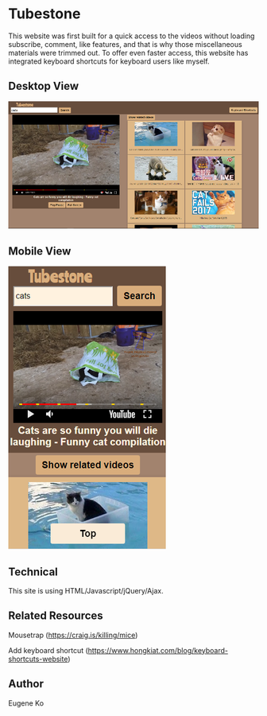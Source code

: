# Tubestone

 This website was first built for a quick access to the videos without loading subscribe, comment, like features, and that is why those miscellaneous materials were trimmed out.
 To offer even faster access, this website has integrated keyboard shortcuts for keyboard users like myself.

## Desktop View

![desktop](https://raw.githubusercontent.com/eako0508/tubestone/master/img/tubestone_desktop.png)

## Mobile View

![mobile](https://raw.githubusercontent.com/eako0508/tubestone/master/img/tubestone_mobile.png)

## Technical

This site is using HTML/Javascript/jQuery/Ajax.

## Related Resources

Mousetrap (https://craig.is/killing/mice)
 
Add keyboard shortcut (https://www.hongkiat.com/blog/keyboard-shortcuts-website)
 

## Author

Eugene Ko
